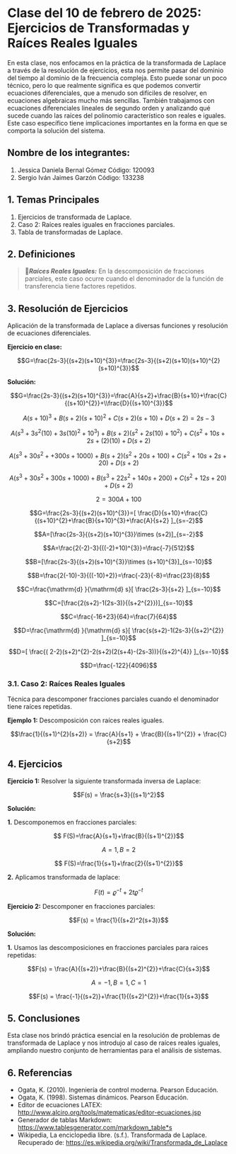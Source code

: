 # Clase del 10 de febrero de 2025: Ejercicios de Transformadas y Raíces Reales Iguales

En esta clase, nos enfocamos en la práctica de la transformada de Laplace a través de la resolución de ejercicios, esta nos permite pasar del dominio del tiempo al dominio de la frecuencia compleja. Esto puede sonar un poco técnico, pero lo que realmente significa es que podemos convertir ecuaciones diferenciales, que a menudo son difíciles de resolver, en ecuaciones algebraicas mucho más sencillas.
También trabajamos con ecuaciones diferenciales lineales de segundo orden y analizando qué sucede cuando las raíces del polinomio característico son reales e iguales. Este caso específico tiene implicaciones importantes en la forma en que se comporta la solución del sistema.

## Nombre de los integrantes: 
1. Jessica Daniela Bernal Gómez Código: 120093
2. Sergio Iván Jaimes Garzón Código: 133238
   
## 1. Temas Principales

1.  Ejercicios de transformada de Laplace.
2.  Caso 2: Raíces reales iguales en fracciones parciales.
3.  Tabla de transformadas de Laplace.

## 2. Definiciones

>  🔑***Raíces Reales Iguales:*** En la descomposición de fracciones parciales, este caso ocurre cuando el denominador de la función de transferencia tiene factores repetidos.

## 3. Resolución de Ejercicios

Aplicación de la transformada de Laplace a diversas funciones y resolución de ecuaciones diferenciales.

**Ejercicio en clase:**

$$G=\frac{2s-3}{(s+2)(s+10)^{3}}=\frac{2s-3}{(s+2)(s+10)(s+10)^{2}(s+10)^{3}}$$

**Solución:**

$$G=\frac{2s-3}{(s+2)(s+10)^{3}}=\frac{A}{s+2}+\frac{B}{s+10}+\frac{C}{(s+10)^{2}}+\\frac{D}{(s+10)^{3}}$$

$$A(s+10)^{3}+B(s+2)(s+10)^{2}+C(s+2)(s+10)+D(s+2)=2s-3$$

$$A(s^{3}+3s^{2}(10)+3s(10)^{2}+10^{3})+B(s+2)(s^{2}+2s(10)+10^{2})+C(s^{2}+10s+2s+(2)(10)+D(s+2)$$

$$A(s^{3}+30s^{2}++300s+1000)+B(s+2)(s^{2}+20s+100)+C(s^{2}+10s+2s+20)+D(s+2)$$

$$A(s^{3}+30s^{2}+300s+1000)+B(s^{3}+22s^{2}+140s+200)+C(s^{2}+12s+20)+D(s+2)$$

$$2=300A+100$$

$$G=\frac{2s-3}{(s+2)(s+10)^{3}}=[ \frac{D}{s+10}+\frac{C}{(s+10}^{2}+\frac{B}{s+10}^{3}+\frac{A}{s+2} ]_{s=-2}$$

$$A=[\frac{2s-3}{(s+2)(s+10)^{3}}\times (s+2)]_{s=-2}$$

$$A=\frac{2(-2)-3}{((-2)+10)^{3}}=\frac{-7}{512}$$

$$B=[\frac{2s-3}{(s+2)(s+10)^{3}}\times (s+10)^{3}]_{s=-10}$$

$$B=\frac{2(-10)-3}{((-10)+2)}=\frac{-23}{-8}=\frac{23}{8}$$

$$C=\frac{\mathrm{d} }{\mathrm{d} s}[ \frac{2s-3}{s+2} ]_{s=-10}$$

$$C=[\frac{2(s+2)-1(2s-3)}{(s+2^{2}})]_{s=-10}$$

$$C=\frac{-16+23}{64}=\frac{7}{64}$$

$$D=\frac{\mathrm{d} }{\mathrm{d} s}[ \frac{s(s+2)-1(2s-3}{(s+2)^{2}} ]_{s=-10}$$

$$D=[ \frac{( 2-2)(s+2)^{2}-2(s+2)(2(s+4)-(2s-3))}{(s+2)^{4}} ]_{s=-10}$$

$$D=\frac{-122}{4096}$$

### 3.1. Caso 2: Raíces Reales Iguales

Técnica para descomponer fracciones parciales cuando el denominador tiene raíces repetidas.

 **Ejemplo 1:** Descomposición con raíces reales iguales.

$$\frac{1}{(s+1)^{2}(s+2)} = \frac{A}{s+1} + \frac{B}{(s+1)^{2}} + \frac{C}{s+2}$$

## 4. Ejercicios

**Ejercicio 1:** Resolver la siguiente transformada inversa de Laplace:

$$F(s) = \frac{s+3}{(s+1)^2}$$

**Solución:**

**1.** Descomponemos en fracciones parciales:

$$ F(S)=\frac{A}{s+1}+\frac{B}{(s+1)^{2}}$$

$$A=1, B=2$$

$$ F(S)=\frac{1}{s+1}+\frac{2}{(s+1)^{2}}$$

**2.** Aplicamos transformada de laplace:

$$F(t)=\varrho ^{-t}+2t\varrho ^{-t}$$

**Ejercicio 2:** Descomponer en fracciones parciales:

$$F(s) = \frac{1}{(s+2)^2(s+3)}$$

**Solución:**

**1.** Usamos las descomposiciones en fracciones parciales para raices repetidas:

$$F(s) = \frac{A}{(s+2)}+\frac{B}{(s+2)^{2}}+\frac{C}{s+3}$$

$$A=-1, B=1, C=1$$

$$F(s) = \frac{-1}{(s+2)}+\frac{1}{(s+2)^{2}}+\frac{1}{s+3}$$

## 5. Conclusiones

Esta clase nos brindó práctica esencial en la resolución de problemas de transformada de Laplace y nos introdujo al caso de raíces reales iguales, ampliando nuestro conjunto de herramientas para el análisis de sistemas.

## 6. Referencias

* Ogata, K. (2010). Ingeniería de control moderna. Pearson Educación.
* Ogata, K. (1998). Sistemas dinámicos. Pearson Educación.
* Editor de ecuaciones LATEX: http://www.alciro.org/tools/matematicas/editor-ecuaciones.jsp
* Generador de tablas Markdown: https://www.tablesgenerator.com/markdown_table*s
* Wikipedia, La enciclopedia libre. (s.f.). Transformada de Laplace. Recuperado de: https://es.wikipedia.org/wiki/Transformada_de_Laplace
